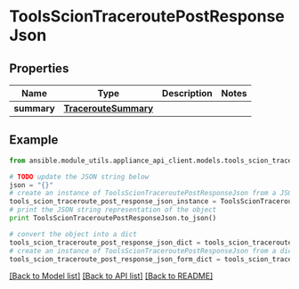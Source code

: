 # ToolsScionTraceroutePostResponseJson


## Properties

Name | Type | Description | Notes
------------ | ------------- | ------------- | -------------
**summary** | [**TracerouteSummary**](TracerouteSummary.md) |  | 

## Example

```python
from ansible.module_utils.appliance_api_client.models.tools_scion_traceroute_post_response_json import ToolsScionTraceroutePostResponseJson

# TODO update the JSON string below
json = "{}"
# create an instance of ToolsScionTraceroutePostResponseJson from a JSON string
tools_scion_traceroute_post_response_json_instance = ToolsScionTraceroutePostResponseJson.from_json(json)
# print the JSON string representation of the object
print ToolsScionTraceroutePostResponseJson.to_json()

# convert the object into a dict
tools_scion_traceroute_post_response_json_dict = tools_scion_traceroute_post_response_json_instance.to_dict()
# create an instance of ToolsScionTraceroutePostResponseJson from a dict
tools_scion_traceroute_post_response_json_form_dict = tools_scion_traceroute_post_response_json.from_dict(tools_scion_traceroute_post_response_json_dict)
```
[[Back to Model list]](../README.md#documentation-for-models) [[Back to API list]](../README.md#documentation-for-api-endpoints) [[Back to README]](../README.md)


